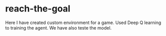 # reach-the-goal
Here I have created custom environment for a game. Used Deep Q learning to training the agent. We have also teste the model. 
